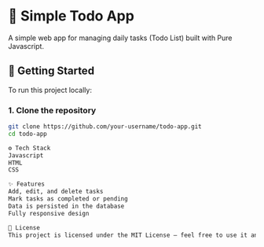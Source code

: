 # 📝 Simple Todo App

A simple web app for managing daily tasks (Todo List) built with Pure Javascript.

## 🚀 Getting Started

To run this project locally:

### 1. Clone the repository

```bash
git clone https://github.com/your-username/todo-app.git
cd todo-app

⚙️ Tech Stack
Javascript
HTML
CSS

✨ Features
Add, edit, and delete tasks
Mark tasks as completed or pending
Data is persisted in the database
Fully responsive design

📄 License
This project is licensed under the MIT License — feel free to use it and modify as needed 🌱

